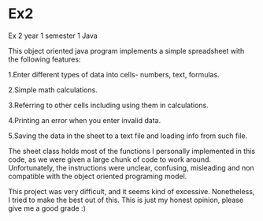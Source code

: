 # Ex2
Ex 2 year 1 semester 1 Java

This object oriented java program implements a simple spreadsheet with the following features:
 
  1.Enter different types of data into cells- numbers, text, formulas.
 
  2.Simple math calculations.

  3.Referring to other cells including using them in calculations.

  4.Printing an error when you enter invalid data.

  5.Saving the data in the sheet to a text file and loading info from such file.

The sheet class holds most of the functions I personally implemented in this code, as we were given a large chunk of code to work around. Unfortunately, the instructions were unclear, confusing, misleading and non compatible with the object oriented programing model.

This project was very difficult, and it seems kind of excessive.
Nonetheless, I tried to make the best out of this.
This is just my honest opinion, please give me a good grade :)
